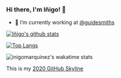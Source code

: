 ### Hi there, I'm Iñigo! 👋

- 🔭 I’m currently working at [@guidesmiths](https://github.com/guidesmiths)

[![Iñigo's github stats](https://github-readme-stats.vercel.app/api?username=inigomarquinez&count_private=true&show_icons=true)](https://github.com/anuraghazra/github-readme-stats)

[![Top Langs](https://github-readme-stats.vercel.app/api/top-langs/?username=inigomarquinez)](https://github.com/anuraghazra/github-readme-stats)

![inigomarquinez's wakatime stats](https://github-readme-stats.vercel.app/api/wakatime?username=inigomarquinez)

This is my [2020 GitHub Skyline](https://skyline.github.com/inigomarquinez/2020)

<!--
![inigomarquinez's wakatime stats](https://wakatime.com/share/@inigomarquinez/c794cf97-1875-41d1-93ca-f81f743dbab0.svg)
-->

<!--
**inigomarquinez/inigomarquinez** is a ✨ _special_ ✨ repository because its `README.md` (this file) appears on your GitHub profile.

Here are some ideas to get you started:

- 🔭 I’m currently working on ...
- 🌱 I’m currently learning ...
- 👯 I’m looking to collaborate on ...
- 🤔 I’m looking for help with ...
- 💬 Ask me about ...
- 📫 How to reach me: ...
- 😄 Pronouns: ...
- ⚡ Fun fact: ...
-->
